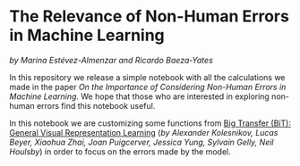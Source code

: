 # The Relevance of Non-Human Errors in Machine Learning
_by Marina Estévez-Almenzar and Ricardo Baeza-Yates_

In this repository we release a simple notebook with all the calculations we made in the paper _On the Importance of Considering Non-Human Errors in Machine Learning_.
We hope that those who are interested in exploring non-human errors find this notebook useful.

In this notebook we are customizing some functions from [Big Transfer (BiT): General Visual Representation Learning](https://github.com/google-research/big_transfer) (_by Alexander Kolesnikov, Lucas Beyer, Xiaohua Zhai, Joan Puigcerver, Jessica Yung, Sylvain Gelly, Neil Houlsby_) in order to focus on the errors made by the model.
